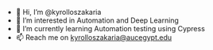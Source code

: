 - 👋 Hi, I’m @kyrolloszakaria
- 👀 I’m interested in Automation and Deep Learning
- 🌱 I’m currently learning Automation testing using Cypress
- 📫 Reach me on kyrolloszakaria@aucegypt.edu

<!---
kyrolloszakaria/kyrolloszakaria is a ✨ special ✨ repository because its `README.md` (this file) appears on your GitHub profile.
You can click the Preview link to take a look at your changes.
--->
